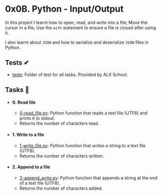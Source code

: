 # 0x0B. Python - Input/Output
In this project I learnt how to open, read, and write into a file; Move the cursor in a file; Use the `with` statement to ensure a file is closed after using it.

I also learnt about `JSON` and how to serialize and deserialize `JSON` files in Python.
## Tests ✔
- [tests](https://github.com/iChigozirim/alx-higher_level_programming/tree/main/0x0B-python-input_output/): Folder of test for all tasks. Provided by ALX School.
## Tasks 📃
- #### 0. Read file
  - [0-read_file.py](https://github.com/iChigozirim/alx-higher_level_programming/blob/main/0x0B-python-input_output/0-read_file.py): Python function that reads a text file (UTF8) and prints it to stdout.
  - Returns the number of characters read.
- #### 1. Write to a file
  - [1-write_file.py](https://github.com/iChigozirim/alx-higher_level_programming/blob/main/0x0B-python-input_output/1-write_file.py): Python function that writes a string to a text file (UTF8).
  - Returns the number of characters written.
- #### 2. Append to a file
  - [2-append_write.py](https://github.com/iChigozirim/alx-higher_level_programming/blob/main/0x0B-python-input_output/2-append_write.py): Python function that appends a string at the end of a text file (UTF8).
  - Returns the number of characters added.

